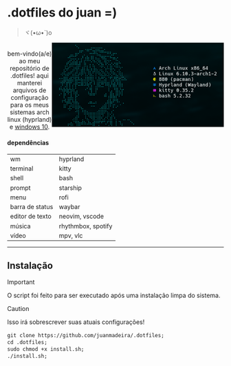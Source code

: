 # .dotfiles do juan =)
>ヾ(•ω•`)o
<p align="center">
	<img src="https://github.com/juanmadeira/.dotfiles/blob/main/screenshots/hyprland-fastfetch.png" align="right" width="400px" alt="hyprland screenshot"
</p>
<br>
bem-vindo(a/e) ao meu repositório de .dotfiles! aqui manterei arquivos de configuração para os meus sistemas arch linux (hyprland) e <a href="https://github.com/juanmadeira/.dotfiles/blob/main/_windows">windows 10</a>.

#### dependências
|                 |                      |
| --------------- | -------------------- |
| wm              | hyprland             |
| terminal        | kitty                |
| shell           | bash                 |
| prompt          | starship             |
| menu            | rofi                 |
| barra de status | waybar               |
| editor de texto | neovim, vscode       |
| música          | rhythmbox, spotify   |
| vídeo           | mpv, vlc             |

---
## Instalação
> [!IMPORTANT]
> O script foi feito para ser executado após uma instalação limpa do sistema.

> [!CAUTION]
> Isso irá sobrescrever suas atuais configurações!
```shell
git clone https://github.com/juanmadeira/.dotfiles;
cd .dotfiles;
sudo chmod +x install.sh;
./install.sh;
```

